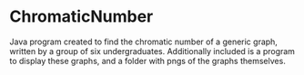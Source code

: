 # ChromaticNumber

Java program created to find the chromatic number of a generic graph, written by a group of six undergraduates. Additionally included is a program to display these graphs, and a folder with pngs of the graphs themselves.
